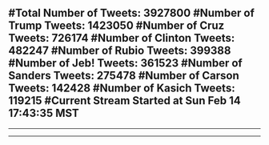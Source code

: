 #Total Number of Tweets: 3927800 
#Number of Trump Tweets: 1423050
#Number of Cruz Tweets: 726174
#Number of Clinton Tweets: 482247
#Number of Rubio Tweets: 399388
#Number of Jeb! Tweets: 361523
#Number of Sanders Tweets: 275478
#Number of Carson Tweets: 142428
#Number of Kasich Tweets: 119215
#Current Stream Started at Sun Feb 14 17:43:35 MST
---
---
---
